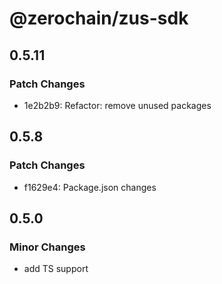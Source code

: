 # @zerochain/zus-sdk

## 0.5.11

### Patch Changes

- 1e2b2b9: Refactor: remove unused packages

## 0.5.8

### Patch Changes

- f1629e4: Package.json changes

## 0.5.0

### Minor Changes

- add TS support
